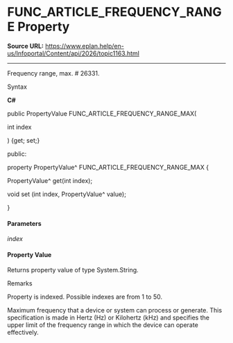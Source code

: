 # FUNC_ARTICLE_FREQUENCY_RANGE Property

**Source URL:** https://www.eplan.help/en-us/Infoportal/Content/api/2026/topic1163.html

---

Frequency range, max. # 26331.

Syntax

**C#**



public PropertyValue FUNC_ARTICLE_FREQUENCY_RANGE_MAX( 

   int index

) {get; set;}

public:

property PropertyValue^ FUNC_ARTICLE_FREQUENCY_RANGE_MAX {

   PropertyValue^ get(int index);

   void set (int index, PropertyValue^ value);

}


#### Parameters

*index*

#### Property Value

Returns property value of type System.String.

Remarks

Property is indexed. Possible indexes are from 1 to 50.

Maximum frequency that a device or system can process or generate. This specification is made in Hertz (Hz) or Kilohertz (kHz) and specifies the upper limit of the frequency range in which the device can operate effectively.

